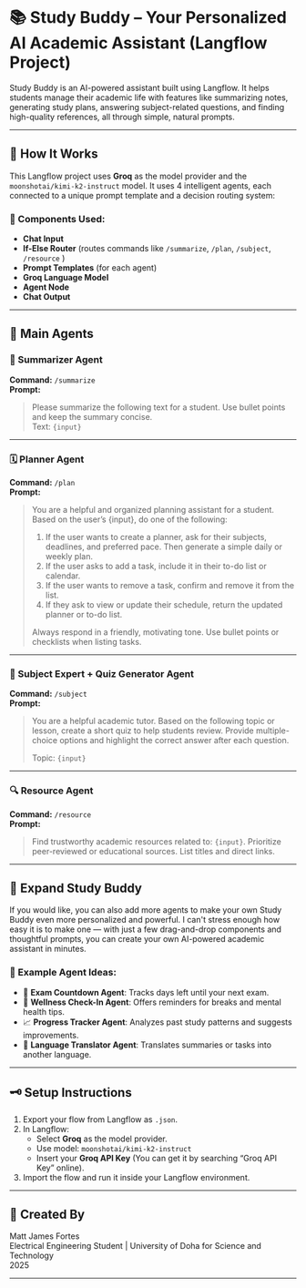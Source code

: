 # 📚 Study Buddy – Your Personalized AI Academic Assistant (Langflow Project)

Study Buddy is an AI-powered assistant built using Langflow. It helps students manage their academic life with features like summarizing notes, generating study plans, answering subject-related questions, and finding high-quality references, all through simple, natural prompts.

---

## 🔧 How It Works

This Langflow project uses **Groq** as the model provider and the `moonshotai/kimi-k2-instruct` model. It uses 4 intelligent agents, each connected to a unique prompt template and a decision routing system:

### 🧩 Components Used:
- **Chat Input**
- **If-Else Router** (routes commands like `/summarize`, `/plan`, `/subject`, `/resource` )
- **Prompt Templates** (for each agent)
- **Groq Language Model**
- **Agent Node**
- **Chat Output**

---

## 🤖 Main Agents

### 📄 Summarizer Agent  
**Command:** `/summarize`  
**Prompt:**  
> Please summarize the following text for a student. Use bullet points and keep the summary concise.  
> Text: `{input}`

---

### 🗓️ Planner Agent  
**Command:** `/plan`  
**Prompt:**  
> You are a helpful and organized planning assistant for a student. Based on the user’s {input}, do one of the following:
> 
> 1. If the user wants to create a planner, ask for their subjects, deadlines, and preferred pace. Then generate a simple daily or weekly plan.  
> 2. If the user asks to add a task, include it in their to-do list or calendar.  
> 3. If the user wants to remove a task, confirm and remove it from the list.  
> 4. If they ask to view or update their schedule, return the updated planner or to-do list.  
> 
> Always respond in a friendly, motivating tone. Use bullet points or checklists when listing tasks.

---

### 📘 Subject Expert + Quiz Generator Agent  
**Command:** `/subject`  
**Prompt:**  
> You are a helpful academic tutor. Based on the following topic or lesson, create a short quiz to help students review. Provide multiple-choice options and highlight the correct answer after each question.  
>  
> Topic: `{input}`

---

### 🔍 Resource Agent  
**Command:** `/resource`  
**Prompt:**  
> Find trustworthy academic resources related to: `{input}`. Prioritize peer-reviewed or educational sources. List titles and direct links.

---

## 🧠 Expand Study Buddy

If you would like, you can also add more agents to make your own Study Buddy even more personalized and powerful. I can't stress enough how easy it is to make one — with just a few drag-and-drop components and thoughtful prompts, you can create your own AI-powered academic assistant in minutes.

### 🌟 Example Agent Ideas:
- 📆 **Exam Countdown Agent**: Tracks days left until your next exam.
- 🧘 **Wellness Check-In Agent**: Offers reminders for breaks and mental health tips.
- 📈 **Progress Tracker Agent**: Analyzes past study patterns and suggests improvements.
- 💬 **Language Translator Agent**: Translates summaries or tasks into another language.

---

## 🗝️ Setup Instructions

1. Export your flow from Langflow as `.json`.
2. In Langflow:
   - Select **Groq** as the model provider.
   - Use model: `moonshotai/kimi-k2-instruct`
   - Insert your **Groq API Key** (You can get it by searching “Groq API Key” online).
3. Import the flow and run it inside your Langflow environment.

---

## 👋 Created By

Matt James Fortes  
Electrical Engineering Student | University of Doha for Science and Technology  
2025

---
